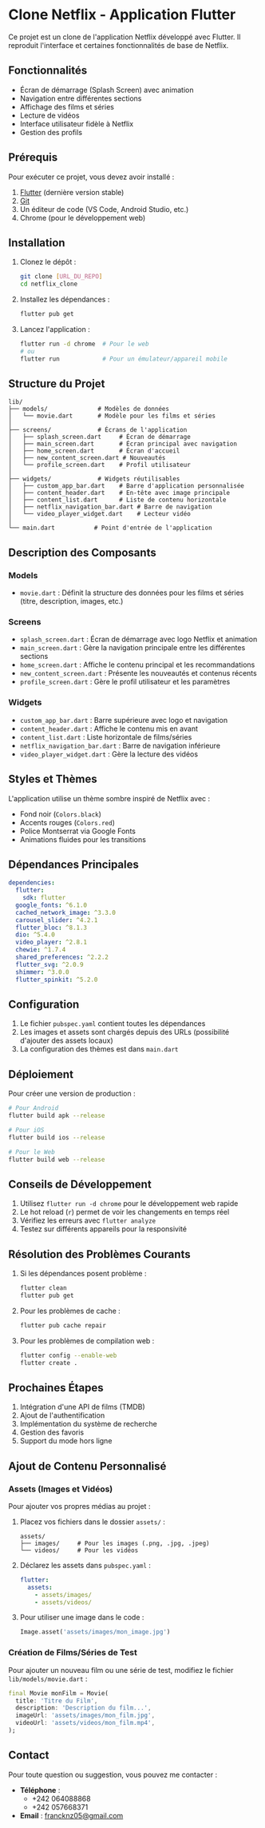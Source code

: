 # Clone Netflix - Application Flutter

Ce projet est un clone de l'application Netflix développé avec Flutter. Il reproduit l'interface et certaines fonctionnalités de base de Netflix.

## Fonctionnalités

- Écran de démarrage (Splash Screen) avec animation
- Navigation entre différentes sections
- Affichage des films et séries
- Lecture de vidéos
- Interface utilisateur fidèle à Netflix
- Gestion des profils

## Prérequis

Pour exécuter ce projet, vous devez avoir installé :

1. [Flutter](https://flutter.dev/docs/get-started/install) (dernière version stable)
2. [Git](https://git-scm.com/downloads)
3. Un éditeur de code (VS Code, Android Studio, etc.)
4. Chrome (pour le développement web)

## Installation

1. Clonez le dépôt :
   ```bash
   git clone [URL_DU_REPO]
   cd netflix_clone
   ```

2. Installez les dépendances :
   ```bash
   flutter pub get
   ```

3. Lancez l'application :
   ```bash
   flutter run -d chrome  # Pour le web
   # ou
   flutter run            # Pour un émulateur/appareil mobile
   ```

## Structure du Projet

```
lib/
├── models/              # Modèles de données
│   └── movie.dart       # Modèle pour les films et séries
│
├── screens/             # Écrans de l'application
│   ├── splash_screen.dart     # Écran de démarrage
│   ├── main_screen.dart       # Écran principal avec navigation
│   ├── home_screen.dart       # Écran d'accueil
│   ├── new_content_screen.dart # Nouveautés
│   └── profile_screen.dart    # Profil utilisateur
│
├── widgets/             # Widgets réutilisables
│   ├── custom_app_bar.dart    # Barre d'application personnalisée
│   ├── content_header.dart    # En-tête avec image principale
│   ├── content_list.dart      # Liste de contenu horizontale
│   ├── netflix_navigation_bar.dart # Barre de navigation
│   └── video_player_widget.dart    # Lecteur vidéo
│
└── main.dart           # Point d'entrée de l'application
```

## Description des Composants

### Models
- `movie.dart` : Définit la structure des données pour les films et séries (titre, description, images, etc.)

### Screens
- `splash_screen.dart` : Écran de démarrage avec logo Netflix et animation
- `main_screen.dart` : Gère la navigation principale entre les différentes sections
- `home_screen.dart` : Affiche le contenu principal et les recommandations
- `new_content_screen.dart` : Présente les nouveautés et contenus récents
- `profile_screen.dart` : Gère le profil utilisateur et les paramètres

### Widgets
- `custom_app_bar.dart` : Barre supérieure avec logo et navigation
- `content_header.dart` : Affiche le contenu mis en avant
- `content_list.dart` : Liste horizontale de films/séries
- `netflix_navigation_bar.dart` : Barre de navigation inférieure
- `video_player_widget.dart` : Gère la lecture des vidéos

## Styles et Thèmes

L'application utilise un thème sombre inspiré de Netflix avec :
- Fond noir (`Colors.black`)
- Accents rouges (`Colors.red`)
- Police Montserrat via Google Fonts
- Animations fluides pour les transitions

## Dépendances Principales

```yaml
dependencies:
  flutter:
    sdk: flutter
  google_fonts: ^6.1.0
  cached_network_image: ^3.3.0
  carousel_slider: ^4.2.1
  flutter_bloc: ^8.1.3
  dio: ^5.4.0
  video_player: ^2.8.1
  chewie: ^1.7.4
  shared_preferences: ^2.2.2
  flutter_svg: ^2.0.9
  shimmer: ^3.0.0
  flutter_spinkit: ^5.2.0
```

## Configuration

1. Le fichier `pubspec.yaml` contient toutes les dépendances
2. Les images et assets sont chargés depuis des URLs (possibilité d'ajouter des assets locaux)
3. La configuration des thèmes est dans `main.dart`

## Déploiement

Pour créer une version de production :

```bash
# Pour Android
flutter build apk --release

# Pour iOS
flutter build ios --release

# Pour le Web
flutter build web --release
```

## Conseils de Développement

1. Utilisez `flutter run -d chrome` pour le développement web rapide
2. Le hot reload (`r`) permet de voir les changements en temps réel
3. Vérifiez les erreurs avec `flutter analyze`
4. Testez sur différents appareils pour la responsivité

## Résolution des Problèmes Courants

1. Si les dépendances posent problème :
   ```bash
   flutter clean
   flutter pub get
   ```

2. Pour les problèmes de cache :
   ```bash
   flutter pub cache repair
   ```

3. Pour les problèmes de compilation web :
   ```bash
   flutter config --enable-web
   flutter create .
   ```

## Prochaines Étapes

1. Intégration d'une API de films (TMDB)
2. Ajout de l'authentification
3. Implémentation du système de recherche
4. Gestion des favoris
5. Support du mode hors ligne

## Ajout de Contenu Personnalisé

### Assets (Images et Vidéos)
Pour ajouter vos propres médias au projet :

1. Placez vos fichiers dans le dossier `assets/` :
   ```
   assets/
   ├── images/     # Pour les images (.png, .jpg, .jpeg)
   └── videos/     # Pour les vidéos
   ```

2. Déclarez les assets dans `pubspec.yaml` :
   ```yaml
   flutter:
     assets:
       - assets/images/
       - assets/videos/
   ```

3. Pour utiliser une image dans le code :
   ```dart
   Image.asset('assets/images/mon_image.jpg')
   ```

### Création de Films/Séries de Test

Pour ajouter un nouveau film ou une série de test, modifiez le fichier `lib/models/movie.dart` :

```dart
final Movie monFilm = Movie(
  title: 'Titre du Film',
  description: 'Description du film...',
  imageUrl: 'assets/images/mon_film.jpg',
  videoUrl: 'assets/videos/mon_film.mp4',
);
```

## Contact

Pour toute question ou suggestion, vous pouvez me contacter :

- **Téléphone** : 
  - +242 064088868
  - +242 057668371
- **Email** : francknz05@gmail.com
